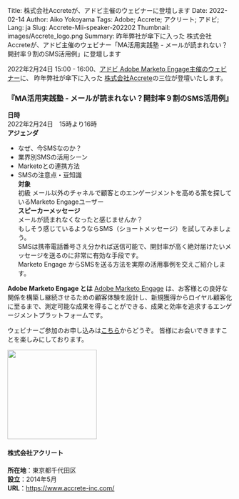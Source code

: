 Title: 株式会社Accreteが、アドビ主催のウェビナーに登壇します
Date: 2022-02-14
Author: Aiko Yokoyama
Tags: Adobe; Accrete; アクリート; アドビ;
Lang: ja
Slug: Accrete-Mii-speaker-202202
Thumbnail: images/Accrete_logo.png
Summary: 昨年弊社が傘下に入った 株式会社Accreteが、アドビ主催のウェビナー「MA活用実践塾 - メールが読まれない？開封率９割のSMS活用例」に登壇します

2022年2月24日 15:00 - 16:00、[アドビ Adobe Marketo Engage主催のウェビナー](https://engage.marketo.com/MA-Utilization-School-220224.html)に、
昨年弊社が傘下に入った [株式会社Accrete](https://www.accrete-inc.com/)の三位が登壇いたします。


### 『MA活用実践塾 - メールが読まれない？開封率９割のSMS活用例』
**日時** <br>
2022年2月24日　15時より16時 <br>
**アジェンダ**　　<br>
- なぜ、今SMSなのか？
- 業界別SMSの活用シーン
- Marketoとの連携方法
- SMSの注意点・豆知識 <br>
**対象** <br>
初級 メール以外のチャネルで顧客とのエンゲージメントを高める策を探しているMarketo Engageユーザー <br>
**スピーカーメッセージ** <br>
メールが読まれなくなったと感じませんか？<br>
もしそう感じているようならSMS（ショートメッセージ）を試してみましょう。<br>
SMSは携帯電話番号さえ分かれば送信可能で、開封率が高く絶対届けたいメッセージを送るのに非常に有効な手段です。<br>
Marketo Engage からSMSを送る方法を実際の活用事例を交えご紹介します。


**Adobe Marketo Engage とは**
[Adobe Marketo Engage](https://jp.marketo.com/) は、お客様との良好な関係を構築し継続させるための顧客体験を設計し、新規獲得からロイヤル顧客化に至るまで、測定可能な成果を得ることができる、成果と効率を追求するエンゲージメントプラットフォームです。


ウェビナーご参加のお申し込みは[こちら](https://engage.marketo.com/MA-Utilization-School-220224.html)からどうぞ。
皆様にお会いできますことを楽しみにしております。


<img src="/images/Accrete_logo_landscape.png" width="200"> <br>
#### 株式会社アクリート <br>
**所在地**：東京都千代田区 <br>
**設立**：2014年5月 <br>
**URL**：https://www.accrete-inc.com/
